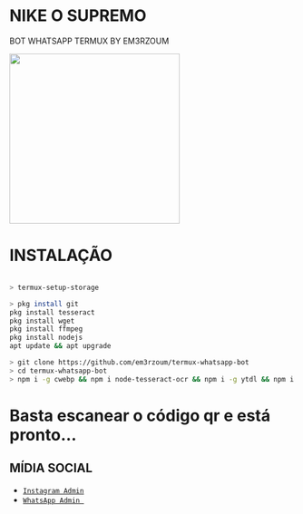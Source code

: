 # NIKE O SUPREMO
BOT WHATSAPP TERMUX BY EM3RZOUM 

<img src="http://img0.reactor.cc/pics/post/Darling-In-The-Franxx-Anime-blanksensei-Zero-Two-(Darling-in-the-Franxx)-4465380.gif" width="300" >



# INSTALAÇÃO 
```bash

> termux-setup-storage

> pkg install git
pkg install tesseract
pkg install wget
pkg install ffmpeg
pkg install nodejs
apt update && apt upgrade

> git clone https://github.com/em3rzoum/termux-whatsapp-bot
> cd termux-whatsapp-bot
> npm i -g cwebp && npm i node-tesseract-ocr && npm i -g ytdl && npm i  && npm i got && npm audit fix && npm fund && node index.js
```
# Basta escanear o código qr e está pronto...





## MÍDIA SOCIAL

* [`Instagram Admin`](https://www.instagram.com/em3rzoum)
* [`WhatsApp Admin `](https://wa.me/+554291276766)

